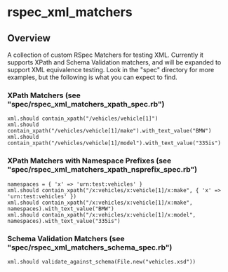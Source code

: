 rspec\_xml\_matchers
====================

Overview
--------

A collection of custom RSpec Matchers for testing XML. Currently it supports XPath and Schema
Validation matchers, and will be expanded to support XML equivalence testing. Look in the "spec"
directory for more examples, but the following is what you can expect to find.

### XPath Matchers (see "spec/rspec\_xml\_matchers\_xpath\_spec.rb") ###

	xml.should contain_xpath("/vehicles/vehicle[1]")
	xml.should contain_xpath("/vehicles/vehicle[1]/make").with_text_value("BMW")
	xml.should contain_xpath("/vehicles/vehicle[1]/model").with_text_value("335is")

### XPath Matchers with Namespace Prefixes (see "spec/rspec\_xml\_matchers\_xpath\_nsprefix\_spec.rb") ###

	namespaces = { 'x' => 'urn:test:vehicles' }
	xml.should contain_xpath("/x:vehicles/x:vehicle[1]/x:make", { 'x' => 'urn:test:vehicles' })
	xml.should contain_xpath("/x:vehicles/x:vehicle[1]/x:make", namespaces).with_text_value("BMW")
	xml.should contain_xpath("/x:vehicles/x:vehicle[1]/x:model", namespaces).with_text_value("335is")

### Schema Validation Matchers (see "spec/rspec\_xml\_matchers\_schema\_spec.rb") ###

	xml.should validate_against_schema(File.new("vehicles.xsd"))
